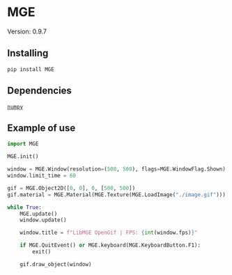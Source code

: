 # MGE 

Version: 0.9.7  

## Installing
```
pip install MGE
```

## Dependencies
[`numpy`](https://pypi.org/project/numpy/)

## Example of use
```py
import MGE

MGE.init()

window = MGE.Window(resolution=(500, 500), flags=MGE.WindowFlag.Shown)
window.limit_time = 60

gif = MGE.Object2D([0, 0], 0, [500, 500])
gif.material = MGE.Material(MGE.Texture(MGE.LoadImage("./image.gif")))

while True:
    MGE.update()
    window.update()

    window.title = f"LibMGE OpenGif | FPS: {int(window.fps)}"

    if MGE.QuitEvent() or MGE.keyboard(MGE.KeyboardButton.F1):
        exit()

    gif.draw_object(window)
```
